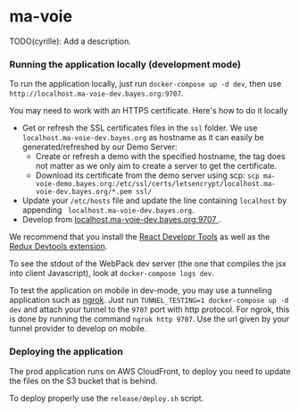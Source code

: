 # ma-voie
TODO(cyrille): Add a description.

### Running the application locally (development mode)

To run the application locally, just run `docker-compose up -d dev`, then use `http://localhost.ma-voie-dev.bayes.org:9707`.

You may need to work with an HTTPS certificate. Here's how to do it locally

* Get or refresh the SSL certificates files in the `ssl` folder. We use `localhost.ma-voie-dev.bayes.org` as hostname as it can easily be generated/refreshed by our Demo Server:
  * Create or refresh a demo with the specified hostname, the tag does not matter as we only aim to create a server to get the certificate.
  * Download its certificate from the demo server using scp: `scp ma-voie-demo.bayes.org:/etc/ssl/certs/letsencrypt/localhost.ma-voie-dev.bayes.org/*.pem ssl/`
* Update your `/etc/hosts` file and update the line containing `localhost` by appending ` localhost.ma-voie-dev.bayes.org`.
* Develop from [ localhost.ma-voie-dev.bayes.org:9707 ](https://localhost.ma-voie-dev.bayes.org:9707).

We recommend that you install the [React Developr
Tools](https://chrome.google.com/webstore/detail/react-developer-tools/fmkadmapgofadopljbjfkapdkoienihi)
as well as the [Redux Devtools
extension](https://github.com/zalmoxisus/redux-devtools-extension).

To see the stdout of the WebPack dev server (the one that compiles the jsx into
client Javascript), look at `docker-compose logs dev`.

To test the application on mobile in dev-mode, you may use a tunneling application such as [ngrok](https://ngrok.com/).
Just run `TUNNEL_TESTING=1 docker-compose up -d dev` and attach your tunnel to the `9707` port with http protocol.
For ngrok, this is done by running the command `ngrok http 9707`. Use the url given by your tunnel provider to develop on mobile.

### Deploying the application

The prod application runs on AWS CloudFront, to deploy you need to update the files on the S3 bucket
that is behind.

To deploy properly use the `release/deploy.sh` script.
